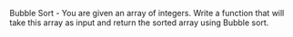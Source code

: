 Bubble Sort - You are given an array of integers. Write a function that will take this array as input and return the sorted array using Bubble sort.
